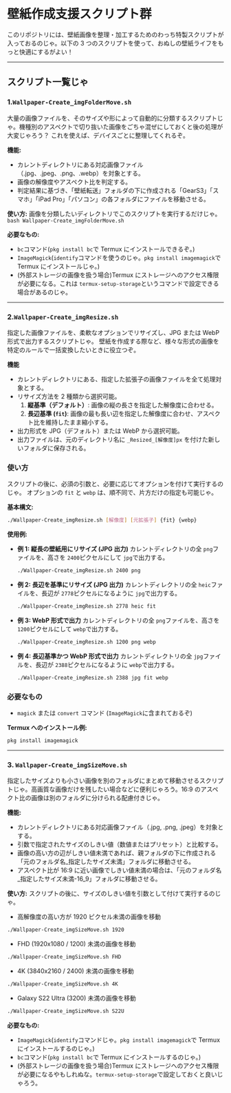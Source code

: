 # 壁紙作成支援スクリプト群

このリポジトリには、壁紙画像を整理・加工するためのわっち特製スクリプトが入っておるのじゃ。以下の 3 つのスクリプトを使って、おぬしの壁紙ライフをもっと快適にするがよい！

---

## スクリプト一覧じゃ

### 1.`Wallpaper-Create_imgFolderMove.sh`

大量の画像ファイルを、そのサイズや形によって自動的に分類するスクリプトじゃ。機種別のアスペクトで切り抜いた画像をごちゃ混ぜにしておくと後の処理が大変じゃろう？
これを使えば、デバイスごとに整理してくれるぞ。

**機能:**

- カレントディレクトリにある対応画像ファイル（.jpg、.jpeg、.png、.webp）を対象とする。
- 画像の解像度やアスペクト比を判定する。
- 判定結果に基づき、「壁紙転送」フォルダの下に作成される「GearS3」「スマホ」「iPad Pro」「パソコン」の各フォルダにファイルを移動させる。

**使い方:**
画像を分類したいディレクトリでこのスクリプトを実行するだけじゃ。
`bash Wallpaper-Create_imgFolderMove.sh  `

**必要なもの:**

- `bc`コマンド(`pkg install bc`で Termux にインストールできるぞ。)
- `ImageMagick`(`identify`コマンドを使うのじゃ。`pkg install imagemagick`で Termux にインストールじゃ。)
- (外部ストレージの画像を扱う場合)Termux にストレージへのアクセス権限が必要になる。これは `termux-setup-storage`というコマンドで設定できる場合があるのじゃ。

---

### 2.`Wallpaper-Create_imgResize.sh`

指定した画像ファイルを、柔軟なオプションでリサイズし、JPG または WebP 形式で出力するスクリプトじゃ。
壁紙を作成する際など、様々な形式の画像を特定のルールで一括変換したいときに役立つぞ。

**機能**

- カレントディレクトリにある、指定した拡張子の画像ファイルを全て処理対象とする。
- リサイズ方法を 2 種類から選択可能。
  1. **縦基準（デフォルト）**: 画像の縦の長さを指定した解像度に合わせる。
  2. **長辺基準 (`fit`)**: 画像の最も長い辺を指定した解像度に合わせ、アスペクト比を維持したまま縮小する。
- 出力形式を JPG（デフォルト）または WebP から選択可能。
- 出力ファイルは、元のディレクトリ名に `_Resized_[解像度]px` を付けた新しいフォルダに保存される。

### 使い方

スクリプトの後に、必須の引数と、必要に応じてオプションを付けて実行するのじゃ。
オプションの `fit` と `webp` は、順不同で、片方だけの指定も可能じゃ。

**基本構文:**

```bash
./Wallpaper-Create_imgResize.sh [解像度] [元拡張子] {fit} {webp}
```

**使用例:**

- **例 1: 縦長の壁紙用にリサイズ (JPG 出力)**
  カレントディレクトリの全 `png`ファイルを、高さを `2400`ピクセルにして `jpg`で出力する。

  ```bash
  ./Wallpaper-Create_imgResize.sh 2400 png
  ```

- **例 2: 長辺を基準にリサイズ (JPG 出力)**
  カレントディレクトリの全 `heic`ファイルを、長辺が `2778`ピクセルになるように `jpg`で出力する。

  ```bash
  ./Wallpaper-Create_imgResize.sh 2778 heic fit
  ```

- **例 3: WebP 形式で出力**
  カレントディレクトリの全 `png`ファイルを、高さを `1200`ピクセルにして `webp`で出力する。

  ```bash
  ./Wallpaper-Create_imgResize.sh 1200 png webp
  ```

- **例 4: 長辺基準かつ WebP 形式で出力**
  カレントディレクトリの全 `jpg`ファイルを、長辺が `2388`ピクセルになるように `webp`で出力する。

  ```bash
  ./Wallpaper-Create_imgResize.sh 2388 jpg fit webp
  ```

### 必要なもの

- `magick` または `convert` コマンド (`ImageMagick`に含まれておるぞ)

**Termux へのインストール例:**

```bash
pkg install imagemagick
```

---

### 3. `Wallpaper-Create_imgSizeMove.sh`

指定したサイズよりも小さい画像を別のフォルダにまとめて移動させるスクリプトじゃ。高画質な画像だけを残したい場合などに便利じゃろう。16:9 のアスペクト比の画像は別のフォルダに分けられる配慮付きじゃ。

**機能:**

- カレントディレクトリにある対応画像ファイル（.jpg, .png, .jpeg）を対象とする。
- 引数で指定されたサイズのしきい値（数値またはプリセット）と比較する。
- 画像の高い方の辺がしきい値未満であれば、親フォルダの下に作成される「元のフォルダ名\_指定したサイズ未満」フォルダに移動させる。
- アスペクト比が 16:9 に近い画像でしきい値未満の場合は、「元のフォルダ名\_指定したサイズ未満-16_9」フォルダに移動させる。

**使い方:**
スクリプトの後に、サイズのしきい値を引数として付けて実行するのじゃ。

- 高解像度の高い方が 1920 ピクセル未満の画像を移動

```bash
./Wallpaper-Create_imgSizeMove.sh 1920
```

- FHD (1920x1080 / 1200) 未満の画像を移動

```bash
./Wallpaper-Create_imgSizeMove.sh FHD
```

- 4K (3840x2160 / 2400) 未満の画像を移動

```bash
./Wallpaper-Create_imgSizeMove.sh 4K
```

- Galaxy S22 Ultra (3200) 未満の画像を移動

```bash
./Wallpaper-Create_imgSizeMove.sh S22U
```

**必要なもの:**

- `ImageMagick`(`identify`コマンドじゃ。`pkg install imagemagick`で Termux にインストールするのじゃ。)
- `bc`コマンド(`pkg install bc`で Termux にインストールするのじゃ。)
- (外部ストレージの画像を扱う場合)Termux にストレージへのアクセス権限が必要になるやもしれぬな。`termux-setup-storage`で設定しておくと良いじゃろう。
